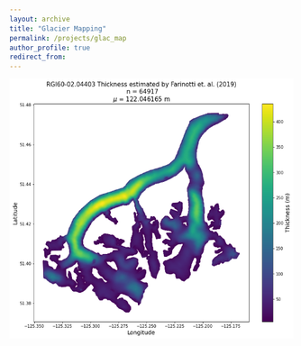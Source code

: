 ```yaml
---
layout: archive
title: "Glacier Mapping"
permalink: /projects/glac_map
author_profile: true
redirect_from:
---
```


<p align="center">
  <img src="/images/glac_map.png" />
</p>
